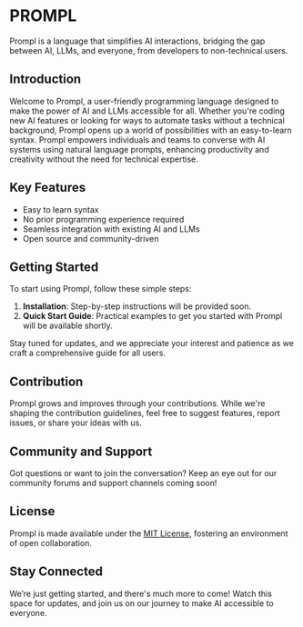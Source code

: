 # PROMPL
Prompl is a language that simplifies AI interactions, bridging the gap between AI, LLMs, and everyone, from developers to non-technical users.

## Introduction
Welcome to Prompl, a user-friendly programming language designed to make the power of AI and LLMs accessible for all. Whether you're coding new AI features or looking for ways to automate tasks without a technical background, Prompl opens up a world of possibilities with an easy-to-learn syntax. Prompl empowers individuals and teams to converse with AI systems using natural language prompts, enhancing productivity and creativity without the need for technical expertise. 


## Key Features
- Easy to learn syntax
- No prior programming experience required
- Seamless integration with existing AI and LLMs
- Open source and community-driven

## Getting Started
To start using Prompl, follow these simple steps:
1. **Installation**: Step-by-step instructions will be provided soon.
2. **Quick Start Guide**: Practical examples to get you started with Prompl will be available shortly.

Stay tuned for updates, and we appreciate your interest and patience as we craft a comprehensive guide for all users.

## Contribution
Prompl grows and improves through your contributions. While we're shaping the contribution guidelines, feel free to suggest features, report issues, or share your ideas with us.

## Community and Support
Got questions or want to join the conversation? Keep an eye out for our community forums and support channels coming soon!

## License
Prompl is made available under the [MIT License](LICENSE), fostering an environment of open collaboration.

## Stay Connected
We’re just getting started, and there's much more to come! Watch this space for updates, and join us on our journey to make AI accessible to everyone.
